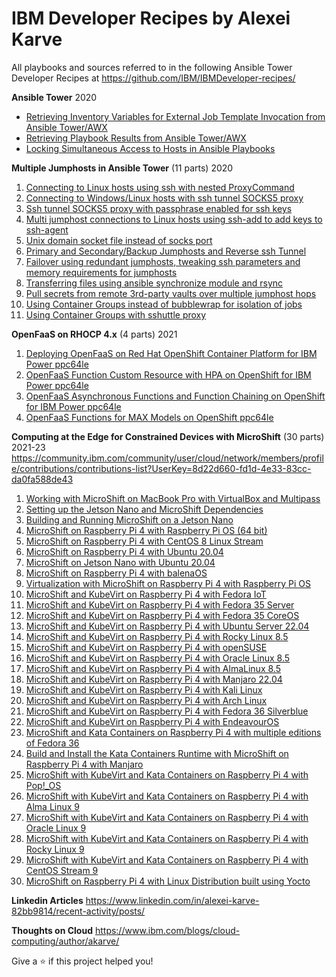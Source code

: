 IBM Developer Recipes by Alexei Karve
=====================================
All playbooks and sources referred to in the following Ansible Tower Developer Recipes at https://github.com/IBM/IBMDeveloper-recipes/

**Ansible Tower** 2020
- [Retrieving Inventory Variables for External Job Template Invocation from Ansible Tower/AWX](https://github.com/IBM/IBMDeveloper-recipes/blob/main/retrieving-inventory-variables-for-external-job-template-invocation-from-ansible-tower-awx/index.md)
- [Retrieving Playbook Results from Ansible Tower/AWX](https://github.com/IBM/IBMDeveloper-recipes/blob/main/retrieving-playbook-results-from-ansible-tower-awx/index.md)
- [Locking Simultaneous Access to Hosts in Ansible Playbooks](https://github.com/IBM/IBMDeveloper-recipes/blob/main/locking-simultaneous-access-to-hosts-in-ansible-playbooks/index.md)

**Multiple Jumphosts in Ansible Tower** (11 parts) 2020
1. [Connecting to Linux hosts using ssh with nested ProxyCommand](https://github.com/IBM/IBMDeveloper-recipes/blob/main/multiple-jumphosts-in-ansible-tower-part-1/index.md)
2. [Connecting to Windows/Linux hosts with ssh tunnel SOCKS5 proxy](https://github.com/IBM/IBMDeveloper-recipes/blob/main/multiple-jumphosts-in-ansible-tower-part-2/index.md)
3. [Ssh tunnel SOCKS5 proxy with passphrase enabled for ssh keys](https://github.com/IBM/IBMDeveloper-recipes/blob/main/multiple-jumphosts-in-ansible-tower-part-3/index.md)
4. [Multi jumphost connections to Linux hosts using ssh-add to add keys to ssh-agent](https://github.com/IBM/IBMDeveloper-recipes/blob/main/multiple-jumphosts-in-ansible-tower-part-4/index.md)
5. [Unix domain socket file instead of socks port](https://github.com/IBM/IBMDeveloper-recipes/blob/main/multiple-jumphosts-in-ansible-tower-part-5/index.md)
6. [Primary and Secondary/Backup Jumphosts and Reverse ssh Tunnel](https://github.com/IBM/IBMDeveloper-recipes/blob/main/multiple-jumphosts-in-ansible-tower-part-6/index.md)
7. [Failover using redundant jumphosts, tweaking ssh parameters and memory requirements for jumphosts](https://github.com/IBM/IBMDeveloper-recipes/blob/main/multiple-jumphosts-in-ansible-tower-part-7/index.md)
8. [Transferring files using ansible synchronize module and rsync](https://github.com/IBM/IBMDeveloper-recipes/blob/main/multiple-jumphosts-in-ansible-tower-part-8/index.md)
9. [Pull secrets from remote 3rd-party vaults over multiple jumphost hops](https://github.com/IBM/IBMDeveloper-recipes/blob/main/multiple-jumphosts-in-ansible-tower-part-9/index.md)
10. [Using Container Groups instead of bubblewrap for isolation of jobs](https://github.com/IBM/IBMDeveloper-recipes/blob/main/multiple-jumphosts-in-ansible-tower-part-10/index.md)
11. [Using Container Groups with sshuttle proxy](https://github.com/IBM/IBMDeveloper-recipes/blob/main/multiple-jumphosts-in-ansible-tower-part-11/index.md)

**OpenFaaS on RHOCP 4.x** (4 parts) 2021
1. [Deploying OpenFaaS on Red Hat OpenShift Container Platform for IBM Power ppc64le](https://community.ibm.com/community/user/cloud/blogs/alexei-karve/2021/07/06/openfaas-on-rhocp-1)
2. [OpenFaaS Function Custom Resource with HPA on OpenShift for IBM Power ppc64le](https://community.ibm.com/community/user/cloud/blogs/alexei-karve/2021/07/06/openfaas-on-rhocp-2)
3. [OpenFaaS Asynchronous Functions and Function Chaining on OpenShift for IBM Power ppc64le](https://community.ibm.com/community/user/cloud/blogs/alexei-karve/2021/07/12/openfaas-on-rhocp-3)
4. [OpenFaaS Functions for MAX Models on OpenShift ppc64le](https://community.ibm.com/community/user/cloud/blogs/alexei-karve/2021/08/09/openfaas-on-rhocp-4)

**Computing at the Edge for Constrained Devices with MicroShift** (30 parts) 2021-23 https://community.ibm.com/community/user/cloud/network/members/profile/contributions/contributions-list?UserKey=8d22d660-fd1d-4e33-83cc-da0fa588de43
1. [Working with MicroShift on MacBook Pro with VirtualBox and Multipass](https://community.ibm.com/community/user/cloud/blogs/alexei-karve/2021/11/23/microshift-1)
2. [Setting up the Jetson Nano and MicroShift Dependencies](https://community.ibm.com/community/user/cloud/blogs/alexei-karve/2021/11/23/microshift-2)
3. [Building and Running MicroShift on a Jetson Nano](https://community.ibm.com/community/user/cloud/blogs/alexei-karve/2021/11/23/microshift-3)
4. [MicroShift on Raspberry Pi 4 with Raspberry Pi OS (64 bit)](https://community.ibm.com/community/user/cloud/blogs/alexei-karve/2021/11/28/microshift-4)
5. [MicroShift on Raspberry Pi 4 with CentOS 8 Linux Stream](https://community.ibm.com/community/user/cloud/blogs/alexei-karve/2021/12/04/microshift-5)
6. [MicroShift on Raspberry Pi 4 with Ubuntu 20.04](https://community.ibm.com/community/user/cloud/blogs/alexei-karve/2021/12/18/microshift-6)
7. [MicroShift on Jetson Nano with Ubuntu 20.04](https://community.ibm.com/community/user/cloud/blogs/alexei-karve/2021/12/18/microshift-7)
8. [MicroShift on Raspberry Pi 4 with balenaOS](https://community.ibm.com/community/user/cloud/blogs/alexei-karve/2022/01/03/microshift-8)
9. [Virtualization with MicroShift on Raspberry Pi 4 with Raspberry Pi OS](https://community.ibm.com/community/user/cloud/blogs/alexei-karve/2022/03/02/microshift-9)
10. [MicroShift and KubeVirt on Raspberry Pi 4 with Fedora IoT](https://community.ibm.com/community/user/cloud/blogs/alexei-karve/2022/03/07/microshift-10)
11. [MicroShift and KubeVirt on Raspberry Pi 4 with Fedora 35 Server](https://community.ibm.com/community/user/cloud/blogs/alexei-karve/2022/03/07/microshift-11)
12. [MicroShift and KubeVirt on Raspberry Pi 4 with Fedora 35 CoreOS](https://community.ibm.com/community/user/cloud/blogs/alexei-karve/2022/04/17/microshift-12)
13. [MicroShift and KubeVirt on Raspberry Pi 4 with Ubuntu Server 22.04](https://community.ibm.com/community/user/cloud/blogs/alexei-karve/2022/04/17/microshift-13)
14. [MicroShift and KubeVirt on Raspberry Pi 4 with Rocky Linux 8.5](https://community.ibm.com/community/user/cloud/blogs/alexei-karve/2022/04/24/microshift-14)
15. [MicroShift and KubeVirt on Raspberry Pi 4 with openSUSE](https://community.ibm.com/community/user/cloud/blogs/alexei-karve/2022/05/08/microshift-15)
16. [MicroShift and KubeVirt on Raspberry Pi 4 with Oracle Linux 8.5](https://community.ibm.com/community/user/cloud/blogs/alexei-karve/2022/05/13/microshift-16)
17. [MicroShift and KubeVirt on Raspberry Pi 4 with AlmaLinux 8.5](https://community.ibm.com/community/user/cloud/blogs/alexei-karve/2022/05/17/microshift-17)
18. [MicroShift and KubeVirt on Raspberry Pi 4 with Manjaro 22.04](https://community.ibm.com/community/user/cloud/blogs/alexei-karve/2022/05/26/microshift-18)
19. [MicroShift and KubeVirt on Raspberry Pi 4 with Kali Linux](https://community.ibm.com/community/user/cloud/blogs/alexei-karve/2022/05/30/microshift-19)
20. [MicroShift and KubeVirt on Raspberry Pi 4 with Arch Linux](https://community.ibm.com/community/user/cloud/blogs/alexei-karve/2022/05/30/microshift-20)
21. [MicroShift and KubeVirt on Raspberry Pi 4 with Fedora 36 Silverblue](https://community.ibm.com/community/user/cloud/blogs/alexei-karve/2022/06/20/microshift-21)
22. [MicroShift and KubeVirt on Raspberry Pi 4 with EndeavourOS](https://community.ibm.com/community/user/cloud/blogs/alexei-karve/2022/06/27/microshift-22)
23. [MicroShift and Kata Containers on Raspberry Pi 4 with multiple editions of Fedora 36](https://community.ibm.com/community/user/cloud/blogs/alexei-karve/2022/07/26/microshift-23)
24. [Build and Install the Kata Containers Runtime with MicroShift on Raspberry Pi 4 with Manjaro](https://community.ibm.com/community/user/cloud/blogs/alexei-karve/2022/08/05/microshift-24)
25. [MicroShift with KubeVirt and Kata Containers on Raspberry Pi 4 with Pop!_OS](https://community.ibm.com/community/user/cloud/blogs/alexei-karve/2022/08/27/microshift-25)
26. [MicroShift with KubeVirt and Kata Containers on Raspberry Pi 4 with Alma Linux 9](https://community.ibm.com/community/user/cloud/blogs/alexei-karve/2022/11/27/microshift-26)
27. [MicroShift with KubeVirt and Kata Containers on Raspberry Pi 4 with Oracle Linux 9](https://community.ibm.com/community/user/cloud/blogs/alexei-karve/2022/11/27/microshift-27)
28. [MicroShift with KubeVirt and Kata Containers on Raspberry Pi 4 with Rocky Linux 9](https://community.ibm.com/community/user/cloud/blogs/alexei-karve/2022/12/13/microshift-28)
29. [MicroShift with KubeVirt and Kata Containers on Raspberry Pi 4 with CentOS Stream 9](https://community.ibm.com/community/user/cloud/blogs/alexei-karve/2022/12/13/microshift-29)
30. [MicroShift on Raspberry Pi 4 with Linux Distribution built using Yocto](https://community.ibm.com/community/user/cloud/blogs/alexei-karve/2023/01/30/microshift-30)


**Linkedin Articles** https://www.linkedin.com/in/alexei-karve-82bb9814/recent-activity/posts/

**Thoughts on Cloud** https://www.ibm.com/blogs/cloud-computing/author/akarve/


Give a ⭐️ if this project helped you!
